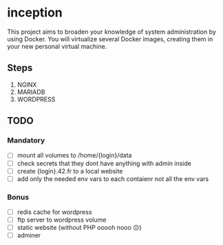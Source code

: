 # inception
This project aims to broaden your knowledge of system administration by using Docker. You will virtualize several Docker images, creating them in your new personal virtual machine. 

## Steps
1. NGINX
2. MARIADB
3. WORDPRESS

## TODO
### Mandatory
- [ ] mount all volumes to /home/{login}/data
- [ ] check secrets that they dont have anything with admin inside
- [ ] create {login}.42.fr to a local website
- [ ] add only the needed env vars to each contaienr not all the env vars

### Bonus
- [ ] redis cache for wordpress
- [ ] ftp server to wordpress volume
- [ ] static website (without PHP ooooh nooo 😔)
- [ ] adminer